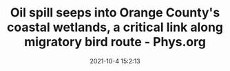 ---
"title": "Oil spill seeps into Orange County's coastal wetlands, a critical link along migratory bird route - Phys.org"
"date": "2021-10-4 15:2:13"
"feed_name": "GOOGLENEWSDRILLING"
"feed_website": "https://news.google.com/search?q=drilling%2Bincident&hl=en-US&gl=US&ceid=US:en"
"feed_rss": "https://news.google.com/rss/search?q=drilling%2Bincident&hl=en-US&gl=US&ceid=US:en"
"link": "https://phys.org/news/2021-10-oil-seeps-orange-county-coastal.html"
"source": "{'href': 'https://phys.org', 'title': 'Phys.org'}"
"file": "_posts/2021-1-1-b36b13f9b04f9a70e615e4dadaa9d3a400afdd86.md"
"accident": "1"
"drilling": "1"
"dead": "0"
"injured": "0"
"arrested": "0"
"place": "unknown place"
"where": "unknown site"
"causes": "unknown"
"place_uri": "unknown place"
---